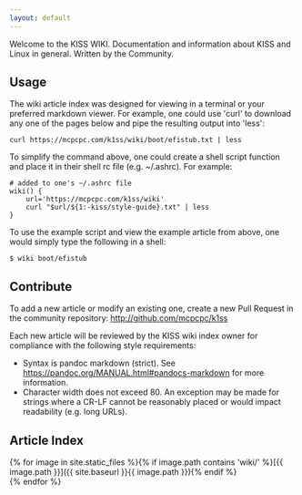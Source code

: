 ```yaml
---
layout: default
---
```


Welcome to the KISS WIKI. Documentation and information about KISS and Linux in 
general. Written by the Community.

## Usage

The wiki article index was designed for viewing in a terminal or your preferred
markdown viewer. For example, one could use 'curl' to download any one of the
pages below and pipe the resulting output into 'less':

    curl https://mcpcpc.com/k1ss/wiki/boot/efistub.txt | less

To simplify the command above, one could create a shell script function and 
place it in their shell rc file (e.g. ~/.ashrc). For example:

    # added to one's ~/.ashrc file
    wiki() {
        url='https://mcpcpc.com/k1ss/wiki'
        curl "$url/${1:-kiss/style-guide}.txt" | less
    }

To use the example script and view the example article from above, one would
simply type the following in a shell:

    $ wiki boot/efistub

## Contribute

To add a new article or modify an existing one, create a new Pull Request in
the community repository: http://github.com/mcpcpc/k1ss

Each new article will be reviewed by the KISS wiki index owner for compliance
with the following style requirements:

*   Syntax is pandoc markdown (strict). 
    See https://pandoc.org/MANUAL.html#pandocs-markdown for more information.
*   Character width does not exceed 80. An exception may be made for strings
    where a CR-LF cannot be reasonably placed or would impact readability 
    (e.g. long URLs).

## Article Index

{% for image in site.static_files %}{% if image.path contains 'wiki/' %}[{{ image.path }}]({{ site.baseurl }}{{ image.path }}){% endif %}<br>{% endfor %}
